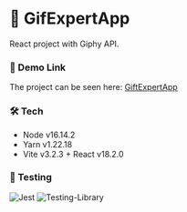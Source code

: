 # 🚀 GifExpertApp 

React project with Giphy API.

### 🌱 Demo Link 

The project can be seen here: [GiftExpertApp](https://gif-expert-ex.netlify.app/)

### 🛠️ Tech 

* Node v16.14.2
* Yarn v1.22.18
* Vite v3.2.3 + React v18.2.0

### 🧪 Testing 

![Jest](https://img.shields.io/badge/-jest-%23C21325?style=for-the-badge&logo=jest&logoColor=white) ![Testing-Library](https://img.shields.io/badge/-TestingLibrary-%23E33332?style=for-the-badge&logo=testing-library&logoColor=white)